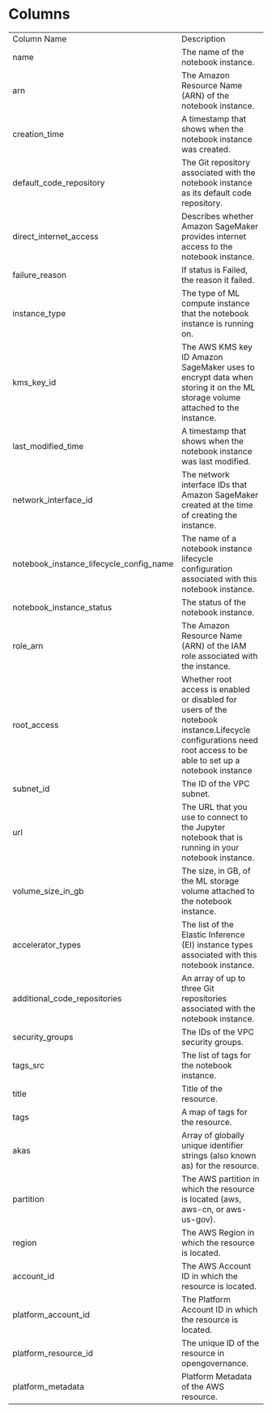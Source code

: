 # Columns  

<table>
	<tr><td>Column Name</td><td>Description</td></tr>
	<tr><td>name</td><td>The name of the notebook instance.</td></tr>
	<tr><td>arn</td><td>The Amazon Resource Name (ARN) of the notebook instance.</td></tr>
	<tr><td>creation_time</td><td>A timestamp that shows when the notebook instance was created.</td></tr>
	<tr><td>default_code_repository</td><td>The Git repository associated with the notebook instance as its default code repository.</td></tr>
	<tr><td>direct_internet_access</td><td>Describes whether Amazon SageMaker provides internet access to the notebook instance.</td></tr>
	<tr><td>failure_reason</td><td>If status is Failed, the reason it failed.</td></tr>
	<tr><td>instance_type</td><td>The type of ML compute instance that the notebook instance is running on.</td></tr>
	<tr><td>kms_key_id</td><td>The AWS KMS key ID Amazon SageMaker uses to encrypt data when storing it on the ML storage volume attached to the instance.</td></tr>
	<tr><td>last_modified_time</td><td>A timestamp that shows when the notebook instance was last modified.</td></tr>
	<tr><td>network_interface_id</td><td>The network interface IDs that Amazon SageMaker created at the time of creating the instance.</td></tr>
	<tr><td>notebook_instance_lifecycle_config_name</td><td>The name of a notebook instance lifecycle configuration associated with this notebook instance.</td></tr>
	<tr><td>notebook_instance_status</td><td>The status of the notebook instance.</td></tr>
	<tr><td>role_arn</td><td>The Amazon Resource Name (ARN) of the IAM role associated with the instance.</td></tr>
	<tr><td>root_access</td><td>Whether root access is enabled or disabled for users of the notebook instance.Lifecycle configurations need root access to be able to set up a notebook instance</td></tr>
	<tr><td>subnet_id</td><td>The ID of the VPC subnet.</td></tr>
	<tr><td>url</td><td>The URL that you use to connect to the Jupyter notebook that is running in your notebook instance.</td></tr>
	<tr><td>volume_size_in_gb</td><td>The size, in GB, of the ML storage volume attached to the notebook instance.</td></tr>
	<tr><td>accelerator_types</td><td>The list of the Elastic Inference (EI) instance types associated with this notebook instance.</td></tr>
	<tr><td>additional_code_repositories</td><td>An array of up to three Git repositories associated with the notebook instance.</td></tr>
	<tr><td>security_groups</td><td>The IDs of the VPC security groups.</td></tr>
	<tr><td>tags_src</td><td>The list of tags for the notebook instance.</td></tr>
	<tr><td>title</td><td>Title of the resource.</td></tr>
	<tr><td>tags</td><td>A map of tags for the resource.</td></tr>
	<tr><td>akas</td><td>Array of globally unique identifier strings (also known as) for the resource.</td></tr>
	<tr><td>partition</td><td>The AWS partition in which the resource is located (aws, aws-cn, or aws-us-gov).</td></tr>
	<tr><td>region</td><td>The AWS Region in which the resource is located.</td></tr>
	<tr><td>account_id</td><td>The AWS Account ID in which the resource is located.</td></tr>
	<tr><td>platform_account_id</td><td>The Platform Account ID in which the resource is located.</td></tr>
	<tr><td>platform_resource_id</td><td>The unique ID of the resource in opengovernance.</td></tr>
	<tr><td>platform_metadata</td><td>Platform Metadata of the AWS resource.</td></tr>
</table>